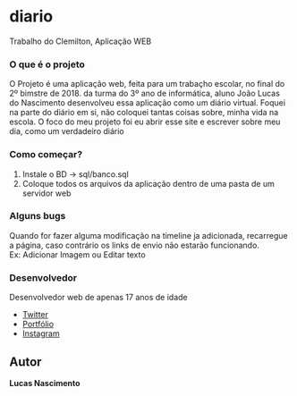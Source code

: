 # diario
Trabalho do Clemilton, Aplicação WEB
<h3>O que é o projeto</h3>
<p>
    O Projeto é uma aplicação web, feita para um trabaçho escolar, no final do 2º bimstre de 2018.
    da turma do 3º ano de informática, aluno João Lucas do Nascimento desenvolveu essa aplicação como um diário virtual.
    Foquei na parte do diário em si, não coloquei tantas coisas sobre, minha vida na escola. O foco do meu projeto foi eu abrir esse site e escrever sobre meu dia, como um verdadeiro diário
</p>
<h3>Como começar?</h3>
    <ol>
        <li>Instale o BD -> sql/banco.sql</li>
        <li>Coloque todos os arquivos da aplicação dentro de uma pasta de um servidor web</li>
    </ol>
<h3>Alguns bugs</h3>
    <p>
        Quando for fazer alguma modificação na timeline ja adicionada, recarregue a página, caso contrário os links de envio não estarão funcionando.
        <br>
        Ex: Adicionar Imagem ou Editar texto
    </p>
<h3>Desenvolvedor</h3>
    <p>Desenvolvedor web de apenas 17 anos de idade</p>
    <ul>
        <a href="https://twitter.com/lucasjoao851"><li>Twitter</li></a>
        <a href="http://lucas.ntectreinamentos.com.br/portifolio"><li>Portfólio</li></a>
        <a href="https://www.instagram.com/blessed7170/"><li>Instagram</li></a>
    </ul> 
    <h2>Autor</h2>
    <b>Lucas Nascimento</b>